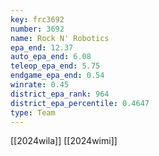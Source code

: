 ```yaml
---
key: frc3692
number: 3692
name: Rock N' Robotics
epa_end: 12.37
auto_epa_end: 6.08
teleop_epa_end: 5.75
endgame_epa_end: 0.54
winrate: 0.45
district_epa_rank: 964
district_epa_percentile: 0.4647
type: Team
---
```

[[2024wila]]
[[2024wimi]]
